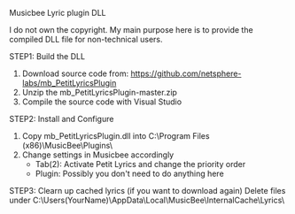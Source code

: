 Musicbee Lyric plugin DLL

I do not own the copyright. My main purpose here is to provide the compiled DLL file for non-technical users.




STEP1: Build the DLL
1. Download source code from: https://github.com/netsphere-labs/mb_PetitLyricsPlugin
2. Unzip the mb_PetitLyricsPlugin-master.zip
3. Compile the source code with Visual Studio
 

STEP2: Install and Configure
1. Copy mb_PetitLyricsPlugin.dll into C:\Program Files (x86)\MusicBee\Plugins\
2. Change settings in Musicbee accordingly
	- Tab(2):  Activate Petit Lyrics and change the priority order
	- Plugin:  Possibly you don't need to do anything here

STEP3: Clearn up cached lyrics (if you want to download again)
Delete files under C:\Users\(YourName)\AppData\Local\MusicBee\InternalCache\Lyrics\


